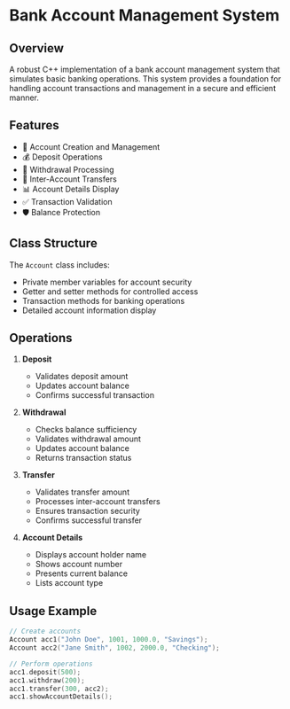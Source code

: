 # Bank Account Management System

## Overview
A robust C++ implementation of a bank account management system that simulates basic banking operations. This system provides a foundation for handling account transactions and management in a secure and efficient manner.

## Features
- 🏦 Account Creation and Management
- 💰 Deposit Operations
- 💸 Withdrawal Processing
- 🔄 Inter-Account Transfers
- 📊 Account Details Display
- ✅ Transaction Validation
- 🛡️ Balance Protection

## Class Structure
The `Account` class includes:
- Private member variables for account security
- Getter and setter methods for controlled access
- Transaction methods for banking operations
- Detailed account information display

## Operations
1. **Deposit**
   - Validates deposit amount
   - Updates account balance
   - Confirms successful transaction

2. **Withdrawal**
   - Checks balance sufficiency
   - Validates withdrawal amount
   - Updates account balance
   - Returns transaction status

3. **Transfer**
   - Validates transfer amount
   - Processes inter-account transfers
   - Ensures transaction security
   - Confirms successful transfer

4. **Account Details**
   - Displays account holder name
   - Shows account number
   - Presents current balance
   - Lists account type

## Usage Example
```cpp
// Create accounts
Account acc1("John Doe", 1001, 1000.0, "Savings");
Account acc2("Jane Smith", 1002, 2000.0, "Checking");

// Perform operations
acc1.deposit(500);
acc1.withdraw(200);
acc1.transfer(300, acc2);
acc1.showAccountDetails();